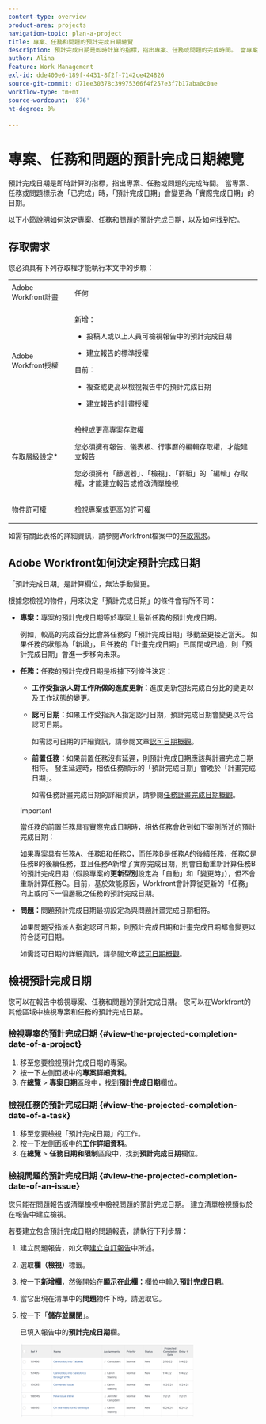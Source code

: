 ```yaml
---
content-type: overview
product-area: projects
navigation-topic: plan-a-project
title: 專案、任務和問題的預計完成日期總覽
description: 預計完成日期是即時計算的指標，指出專案、任務或問題的完成時間。 當專案、任務或問題標示為「已完成」時，「預計完成日期」會變更為「實際完成日期」的日期。
author: Alina
feature: Work Management
exl-id: dde400e6-189f-4431-8f2f-7142ce424826
source-git-commit: d71ee30378c39975366f4f257e3f7b17aba0c0ae
workflow-type: tm+mt
source-wordcount: '876'
ht-degree: 0%

---
```


# 專案、任務和問題的預計完成日期總覽

<!-- Audited: 1/2024 -->

預計完成日期是即時計算的指標，指出專案、任務或問題的完成時間。 當專案、任務或問題標示為「已完成」時，「預計完成日期」會變更為「實際完成日期」的日期。

以下小節說明如何決定專案、任務和問題的預計完成日期，以及如何找到它。

## 存取需求

您必須具有下列存取權才能執行本文中的步驟：


<table style="table-layout:auto"> 
 <col> 
 <col> 
 <tbody> 
  <tr> 
   <td role="rowheader">Adobe Workfront計畫</td> 
   <td> <p>任何</p> </td> 
  </tr> 
  <tr> 
   <td role="rowheader">Adobe Workfront授權</td> 
   <td> 
   <p>新增： 
   <ul><li><p>投稿人或以上人員可檢視報告中的預計完成日期</p></li> <li><p>建立報告的標準授權</p></li> </ul>

<p>目前： 
   <ul><li><p>複查或更高以檢視報告中的預計完成日期</p></li> 
   <li><p>建立報告的計畫授權</p> </li></ul>
      </td> 
  </tr> 
  <tr> 
   <td role="rowheader">存取層級設定*</td> 
   <td> <p>檢視或更高專案存取權</p> <p>您必須擁有報告、儀表板、行事曆的編輯存取權，才能建立報告</p> <p>您必須擁有「篩選器」、「檢視」、「群組」的「編輯」存取權，才能建立報告或修改清單檢視</p>  </td> 
  </tr> 
  <tr> 
   <td role="rowheader">物件許可權</td> 
   <td> <p>檢視專案或更高的許可權</p> </td> 
  </tr> 
 </tbody> 
</table>

如需有關此表格的詳細資訊，請參閱Workfront檔案中的[存取需求](/help/quicksilver/administration-and-setup/add-users/access-levels-and-object-permissions/access-level-requirements-in-documentation.md)。

## Adobe Workfront如何決定預計完成日期

「預計完成日期」是計算欄位，無法手動變更。

根據您檢視的物件，用來決定「預計完成日期」的條件會有所不同：

* **專案：**&#x200B;專案的預計完成日期等於專案上最新任務的預計完成日期。

  例如，較高的完成百分比會將任務的「預計完成日期」移動至更接近當天。 如果任務的狀態為「新增」，且任務的「計畫完成日期」已關閉或已過，則「預計完成日期」會進一步移向未來。

* **任務：**&#x200B;任務的預計完成日期是根據下列條件決定：

   * **工作受指派人對工作所做的進度更新：**&#x200B;進度更新包括完成百分比的變更以及工作狀態的變更。
   * **認可日期：**&#x200B;如果工作受指派人指定認可日期，預計完成日期會變更以符合認可日期。

     如需認可日期的詳細資訊，請參閱文章[認可日期概觀](../../../manage-work/projects/updating-work-in-a-project/overview-of-commit-dates.md)。

   * **前置任務：**&#x200B;如果前置任務沒有延遲，則預計完成日期應該與計畫完成日期相符。 發生延遲時，相依任務顯示的「預計完成日期」會晚於「計畫完成日期」。

     如需任務計畫完成日期的詳細資訊，請參閱[任務計畫完成日期概觀](../../../manage-work/tasks/task-information/task-planned-completion-date.md)。

  >[!IMPORTANT]
  >
  >當任務的前置任務具有實際完成日期時，相依任務會收到如下案例所述的預計完成日期：
  >
  >
  >如果專案具有任務A、任務B和任務C，而任務B是任務A的後續任務，任務C是任務B的後續任務，並且任務A新增了實際完成日期，則會自動重新計算任務B的預計完成日期（假設專案的&#x200B;**更新型別**&#x200B;設定為「自動」和「變更時」），但不會重新計算任務C。目前，基於效能原因，Workfront會計算從更新的「任務」向上或向下一個層級之任務的預計完成日期。 

* **問題：**&#x200B;問題預計完成日期最初設定為與問題計畫完成日期相符。

  如果問題受指派人指定認可日期，則預計完成日期和計畫完成日期都會變更以符合認可日期。

  如需認可日期的詳細資訊，請參閱文章[認可日期概觀](../../../manage-work/projects/updating-work-in-a-project/overview-of-commit-dates.md)。

## 檢視預計完成日期

您可以在報告中檢視專案、任務和問題的預計完成日期。 您可以在Workfront的其他區域中檢視專案和任務的預計完成日期。

### 檢視專案的預計完成日期 {#view-the-projected-completion-date-of-a-project}

1. 移至您要檢視預計完成日期的專案。
1. 按一下左側面板中的&#x200B;**專案詳細資料**。
1. 在&#x200B;**總覽** > **專案日期**&#x200B;區段中，找到&#x200B;**預計完成日期**&#x200B;欄位。

### 檢視任務的預計完成日期 {#view-the-projected-completion-date-of-a-task}

1. 移至您要檢視「預計完成日期」的工作。
1. 按一下左側面板中的&#x200B;**工作詳細資料**。
1. 在&#x200B;**總覽** > **任務日期和限制**&#x200B;區段中，找到&#x200B;**預計完成日期**&#x200B;欄位。

### 檢視問題的預計完成日期 {#view-the-projected-completion-date-of-an-issue}

您只能在問題報告或清單檢視中檢視問題的預計完成日期。 建立清單檢視類似於在報告中建立檢視。

若要建立包含預計完成日期的問題報表，請執行下列步驟：

1. 建立問題報告，如文章[建立自訂報告](../../../reports-and-dashboards/reports/creating-and-managing-reports/create-custom-report.md)中所述。
1. 選取&#x200B;**欄（檢視）**&#x200B;標籤。
1. 按一下&#x200B;**新增欄**，然後開始在&#x200B;**顯示在此欄：**&#x200B;欄位中輸入&#x200B;**預計完成日期**。

1. 當它出現在清單中的&#x200B;**問題**&#x200B;物件下時，請選取它。 
1. 按一下「**儲存並關閉**」。

   已填入報告中的&#x200B;**預計完成日期**&#x200B;欄。 

   ![](assets/issue-projected-completion-date-in-view-nwe-350x148.png)
